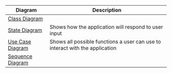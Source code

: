 |Diagram|Description|
|-------|-----------|
|[Class Diagram]()|                                                                                                                              |
|[State Diagram](https://github.com/alanlieu/CS151-Project/blob/main/diagrams/CS151%20Project%20State%20Diagram.drawio.pdf)       |Shows how the application will respond to user input              |
|[Use Case Diagram](https://github.com/alanlieu/CS151-Project/blob/main/diagrams/Use%20Case%20Diagram.drawio.pdf)                 |Shows all possible functions a user can use to interact with the application          |
|[Sequence Diagram](https://github.com/alanlieu/CS151-Project/blob/main/diagrams/CS151%20Project%20Sequence%20Diagram.drawio.pdf) |              |
